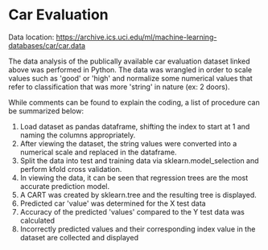 # Car Evaluation

Data location: https://archive.ics.uci.edu/ml/machine-learning-databases/car/car.data

The data analysis of the publically available car evaluation dataset linked above was performed in Python. The data was wrangled in order to scale values such as 'good' or 'high' and normalize some numerical values that refer to classification that was more 'string' in nature (ex: 2 doors).

While comments can be found to explain the coding, a list of procedure can be summarized below:
1) Load dataset as pandas dataframe, shifting the index to start at 1 and naming the columns appropriately.
2) After viewing the dataset, the string values were converted into a numerical scale and replaced in the dataframe.
3) Split the data into test and training data via sklearn.model_selection and perform kfold cross validation.
4) In viewing the data, it can be seen that regression trees are the most accurate prediction model.
5) A CART was created by sklearn.tree and the resulting tree is displayed.
6) Predicted car 'value' was determined for the X test data
7) Accuracy of the predicted 'values' compared to the Y test data was calculated
8) Incorrectly predicted values and their corresponding index value in the dataset are collected and displayed
